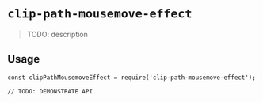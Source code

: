 # `clip-path-mousemove-effect`

> TODO: description

## Usage

```
const clipPathMousemoveEffect = require('clip-path-mousemove-effect');

// TODO: DEMONSTRATE API
```
